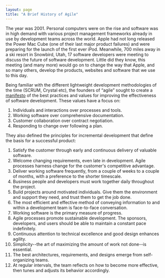 ```yaml
---
layout: page
title: "A Brief History of Agile"
---
```


The year was 2001. Personal computers were on the rise and software was in high demand with various project management frameworks already in use by development teams across the world. Apple had not long released the Power Mac Cube (one of their last major product failures) and were preparing for the launch of the first ever iPod. Meanwhile, 700 miles away in a ski resort in Snowbird, Utah, 17 software developers were meeting to discuss the future of software development. Little did they know, this meeting (and many more) would go on to change the way that Apple, and so many others, develop the products, websites and software that we use to this day. 

Being familiar with the different lightweight development methodologies of the time (SCRUM, Crystal etc), the founders of “agile” sought to create a [manifesto](https://www.scrumalliance.org/resources/agile-manifesto) of the best practices and values for improving the effectiveness of software development. These values have a focus on:

1. Individuals and interactions over processes and tools.
2. Working software over comprehensive documentation.
3. Customer collaboration over contract negotiation.
4. Responding to change over following a plan.

They also defined the principles for incremental development that define the basis for a successful product:

1. Satisfy the customer through early and continuous delivery of valuable software.
2. Welcome changing requirements, even late in development. Agile processes harness change for the customer's competitive advantage.
3. Deliver working software frequently, from a couple of weeks to a couple of months, with a preference to the shorter timescale.
4. Business people and developers must work together daily throughout the project.
5. Build projects around motivated individuals. Give them the environment and support they need, and trust them to get the job done.
6. The most efficient and effective method of conveying information to and within a development team is face-to-face conversation.
7. Working software is the primary measure of progress.
8. Agile processes promote sustainable development. The sponsors, developers, and users should be able to maintain a constant pace indefinitely.
9. Continuous attention to technical excellence and good design enhances agility.
10. Simplicity--the art of maximizing the amount of work not done--is essential.
11. The best architectures, requirements, and designs emerge from self-organizing teams.
12. At regular intervals, the team reflects on how to become more effective, then tunes and adjusts its behavior accordingly.